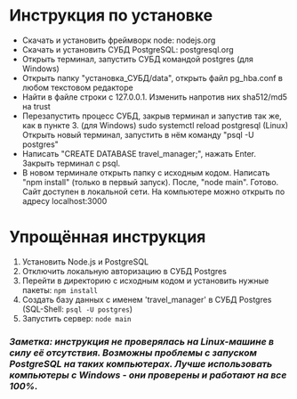 # Инструкция по установке
- Скачать и установить фреймворк node: nodejs.org
- Скачать и установить СУБД PostgreSQL: postgresql.org
- Открыть терминал, запустить СУБД командой postgres (для Windows) 
- Открыть папку "установка_СУБД/data", открыть файл pg_hba.conf в любом текстовом редакторе
- Найти в файле строки с 127.0.0.1. Изменить напротив них sha512/md5 на trust
- Перезапустить процесс СУБД, закрыв терминал и запустив так же, как в пункте 3. (для Windows) 
sudo systemctl reload postgresql (Linux) 
Открыть новый терминал, запустить в нём команду "psql -U postgres"
- Написать "CREATE DATABASE travel_manager;", нажать Enter. Закрыть терминал с psql. 
- В новом терминале открыть папку с исходным кодом. Написать "npm install" (только в первый запуск). После, "node main". Готово. 
Сайт доступен в локальной сети. На компьютере можно открыть по адресу localhost:3000

# Упрощённая инструкция
1. Установить Node.js и PostgreSQL
2. Отключить локальную авторизацию в СУБД Postgres
3. Перейти в директорию с исходным кодом и установить нужные пакеты: `npm install`
4. Создать базу данных с именем 'travel_manager' в СУБД Postgres (SQL-Shell: `psql -U postgres`)
5. Запустить сервер: `node main`

### *Заметка: инструкция не проверялась на Linux-машине в силу её отсутствия. Возможны проблемы с запуском PostgreSQL на таких компьютерах. Лучше использовать компьютеры с Windows - они проверены и работают на все 100%.*